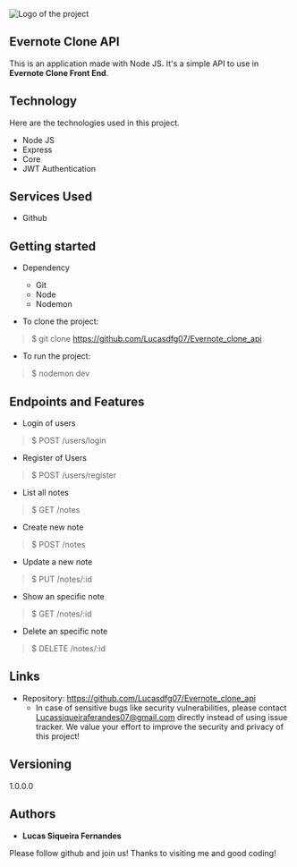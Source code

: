 
![Logo of the project](https://github.com/Lucasdfg07/Evernote_clone_api/blob/master/public/images/readme_images/evernote.png)


## Evernote Clone API
This is an application made with Node JS. It's a simple API to use in <b>Evernote Clone Front End</b>.

## Technology 
Here are the technologies used in this project.

* Node JS
* Express
* Core
* JWT Authentication


## Services Used

* Github


## Getting started

* Dependency
  - Git
  - Node
  - Nodemon

* To clone the project:
>    $ git clone https://github.com/Lucasdfg07/Evernote_clone_api

* To run the project:
>    $ nodemon dev


## Endpoints and Features
* Login of users
>    $ POST /users/login

* Register of Users
>    $ POST /users/register

* List all notes
>    $ GET /notes

* Create new note
>    $ POST /notes

* Update a new note
>    $ PUT /notes/:id

* Show an specific note
>    $ GET /notes/:id

* Delete an specific note
>    $ DELETE /notes/:id

## Links
  - Repository: https://github.com/Lucasdfg07/Evernote_clone_api
    - In case of sensitive bugs like security vulnerabilities, please contact
      Lucassiqueiraferandes07@gmail.com directly instead of using issue tracker. We value your effort
      to improve the security and privacy of this project!

  ## Versioning

  1.0.0.0


  ## Authors

  * **Lucas Siqueira Fernandes** 

  Please follow github and join us!
  Thanks to visiting me and good coding!
